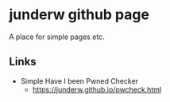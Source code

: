 # junderw github page
A place for simple pages etc.

## Links

* Simple Have I been Pwned Checker
  * https://junderw.github.io/pwcheck.html

